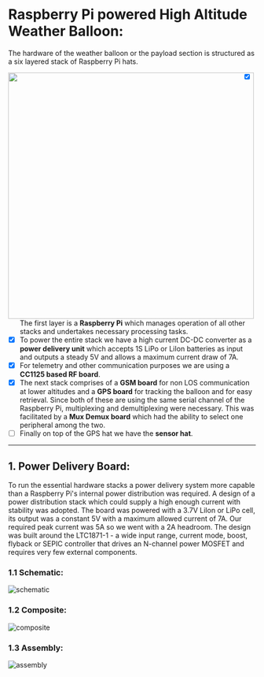 # Raspberry Pi powered High Altitude Weather Balloon:

The hardware of the weather balloon or the payload section is structured as a six layered stack of Raspberry Pi hats.

<img align="left" width="500" src="https://github.com/MonkHelios/RaspBerry-Pi-High-Altitude-Weather-Balloon-Hardware/blob/master/Payload/Pictures/InkedLRM_EXPORT_825743803905478_20190919_195242457_LI.jpg">

- [x] The first layer is a **Raspberry Pi** which manages operation of all other stacks and undertakes necessary processing tasks.
- [x] To power the entire stack we have a high current DC-DC converter as a **power delivery unit** which accepts 1S LiPo or LiIon batteries as input and outputs a steady 5V and allows a maximum current draw of 7A.
- [x] For telemetry and other communication purposes we are using a **CC1125 based RF board**.
- [x] The next stack comprises of a **GSM board** for non LOS communication at lower altitudes and a **GPS board** for tracking the balloon and for easy retrieval. Since both of these are using the same serial channel of the Raspberry Pi, multiplexing and demultiplexing were necessary. This was facilitated by a **Mux Demux board** which had the ability to select one peripheral among the two.
- [ ] Finally on top of the GPS hat we have the **sensor hat**.

---

## 1. Power Delivery Board:

To run the essential hardware stacks a power delivery system more capable than a Raspberry Pi's internal power distribution was required. A design of a power distribution stack which could supply a high enough current with stability was adopted. The board was powered with a 3.7V LiIon or LiPo cell, its output was a constant 5V with a maximum allowed current of 7A. Our required peak current was 5A so we went with a 2A headroom. The design was built around the LTC1871-1 - a wide input range, current mode, boost, flyback or SEPIC controller that drives an N-channel power MOSFET and requires very few external components.

### 1.1 Schematic:

![schematic](https://github.com/MonkHelios/RaspBerry-Pi-High-Altitude-Weather-Balloon-Hardware/blob/master/Payload/Hardware/Power_(Pi_Po)/Schematics%2BDesigns/schematic.png)

### 1.2 Composite:

![composite](https://github.com/MonkHelios/RaspBerry-Pi-High-Altitude-Weather-Balloon-Hardware/blob/master/Payload/Hardware/Power_(Pi_Po)/Schematics%2BDesigns/composite.png)

### 1.3 Assembly:

![assembly](https://github.com/MonkHelios/RaspBerry-Pi-High-Altitude-Weather-Balloon-Hardware/blob/master/Payload/Hardware/Power_(Pi_Po)/Schematics%2BDesigns/assembly.png)

